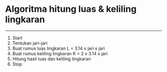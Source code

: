 # Algoritma hitung luas & keliling lingkaran

---

1. Start
2. Tentukan jari-jari
3. Buat rumus luas lingkaran L = 3.14 x jari x jari
4. Buat rumus keliling lingkaran K = 2 x 3.14 x jari
5. Hitung hasil luas dan keliling lingkaran
6. Stop
